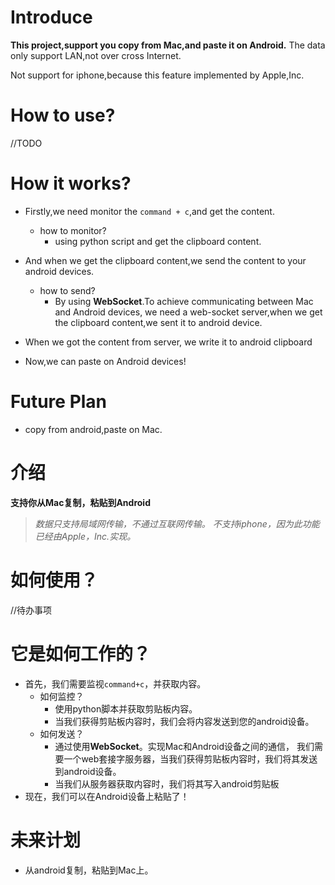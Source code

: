 # Introduce

**This project,support you copy from Mac,and paste it on Android.**  The data only support LAN,not
over cross Internet.

Not support for iphone,because this feature implemented by Apple,Inc.

# How to use?

//TODO

# How it works?

- Firstly,we need monitor the `command + c`,and get the content.

  - how to monitor?
    - using python script and get the clipboard content.
- And when we get the clipboard content,we send the content to your android devices.

  - how to send?
    - By using **WebSocket**.To achieve communicating between Mac and Android devices, we need a
      web-socket server,when we get the clipboard content,we sent it to android device.
- When we got the content from server, we write it to android clipboard
- Now,we can paste on Android devices!

# Future Plan

- copy from android,paste on Mac.

# 介绍

**支持你从Mac复制，粘贴到Android** 

> *数据只支持局域网传输，不通过互联网传输。 不支持iphone，因为此功能已经由Apple，Inc.实现。*

# 如何使用？

//待办事项

# 它是如何工作的？

- 首先，我们需要监视`command+c`，并获取内容。
  - 如何监控？
    - 使用python脚本并获取剪贴板内容。
    - 当我们获得剪贴板内容时，我们会将内容发送到您的android设备。
  - 如何发送？
    - 通过使用**WebSocket**。实现Mac和Android设备之间的通信， 我们需要一个web套接字服务器，当我们获得剪贴板内容时，我们将其发送到android设备。
    - 当我们从服务器获取内容时，我们将其写入android剪贴板
- 现在，我们可以在Android设备上粘贴了！

# 未来计划

- 从android复制，粘贴到Mac上。
